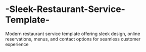 # -Sleek-Restaurant-Service-Template-
Modern restaurant service template offering sleek design, online reservations, menus, and contact options for seamless customer experience
